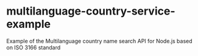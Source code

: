 # multilanguage-country-service-example
Example of the Multilanguage country name search API for Node.js based on ISO 3166 standard
